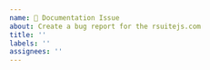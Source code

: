 ```yaml
---
name: 📃 Documentation Issue
about: Create a bug report for the rsuitejs.com
title: ''
labels: ''
assignees: ''
---
```

